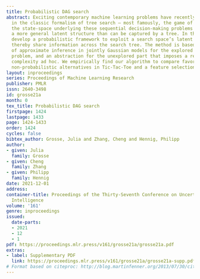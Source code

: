 ```yaml
---
title: Probabilistic DAG search
abstract: Exciting contemporary machine learning problems have recently been phrased
  in the classic formalism of tree search — most famously, the game of Go. Interestingly,
  the state-space underlying these sequential decision-making problems often posses
  a more general latent structure than can be captured by a tree. In this work, we
  develop a probabilistic framework to exploit a search space’s latent structure and
  thereby share information across the search tree. The method is based on a combination
  of approximate inference in jointly Gaussian models for the explored part of the
  problem, and an abstraction for the unexplored part that imposes a reduction of
  complexity ad hoc. We empirically find our algorithm to compare favorably to existing
  non-probabilistic alternatives in Tic-Tac-Toe and a feature selection application.
layout: inproceedings
series: Proceedings of Machine Learning Research
publisher: PMLR
issn: 2640-3498
id: grosse21a
month: 0
tex_title: Probabilistic DAG search
firstpage: 1424
lastpage: 1433
page: 1424-1433
order: 1424
cycles: false
bibtex_author: Grosse, Julia and Zhang, Cheng and Hennig, Philipp
author:
- given: Julia
  family: Grosse
- given: Cheng
  family: Zhang
- given: Philipp
  family: Hennig
date: 2021-12-01
address:
container-title: Proceedings of the Thirty-Seventh Conference on Uncertainty in Artificial
  Intelligence
volume: '161'
genre: inproceedings
issued:
  date-parts:
  - 2021
  - 12
  - 1
pdf: https://proceedings.mlr.press/v161/grosse21a/grosse21a.pdf
extras:
- label: Supplementary PDF
  link: https://proceedings.mlr.press/v161/grosse21a/grosse21a-supp.pdf
# Format based on citeproc: http://blog.martinfenner.org/2013/07/30/citeproc-yaml-for-bibliographies/
---
```


